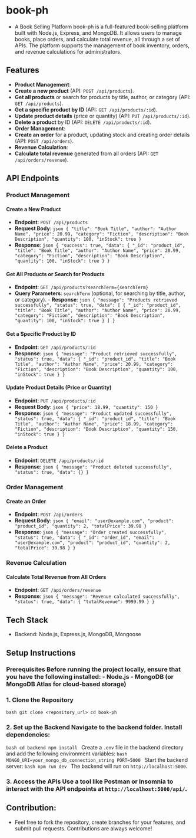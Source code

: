 # book-ph 
- A Book Selling Platform book-ph is a full-featured book-selling platform built with Node.js, Express, and MongoDB. It allows users to manage books, place orders, and calculate total revenue, all through a set of APIs. The platform supports the management of book inventory, orders, and revenue calculations for administrators. 
## Features 
- **Product Management**: 
- **Create a new product** (API: `POST /api/products`). 
- **Get all products** or search for products by title, author, or category (API: `GET /api/products`). 
- **Get a specific product by ID** (API: `GET /api/products/:id`). 
- **Update product details** (price or quantity) (API: `PUT /api/products/:id`).
- **Delete a product** by ID (API: `DELETE /api/products/:id`). 
- **Order Management**: 
- **Create an order** for a product, updating stock and creating order details (API: `POST /api/orders`). 
- **Revenue Calculation**: 
- **Calculate total revenue** generated from all orders (API: `GET /api/orders/revenue`). 
## API Endpoints 
### Product Management 
#### Create a New Product 
- **Endpoint**: `POST /api/products` 
- **Request Body**: ```json { "title": "Book Title", "author": "Author Name", "price": 20.99, "category": "Fiction", "description": "Book Description", "quantity": 100, "inStock": true } ``` 
- **Response**: ```json { "success": true, "data": { "_id": "product_id", "title": "Book Title", "author": "Author Name", "price": 20.99, "category": "Fiction", "description": "Book Description", "quantity": 100, "inStock": true } } ``` 
#### Get All Products or Search for Products 
- **Endpoint**: `GET /api/products?searchTerm={searchTerm}` 
- **Query Parameters**: `searchTerm` (optional, for searching by title, author, or category). - **Response**: ```json { "message": "Products retrieved successfully", "status": true, "data": [ { "_id": "product_id", "title": "Book Title", "author": "Author Name", "price": 20.99, "category": "Fiction", "description": "Book Description", "quantity": 100, "inStock": true } ] } ``` 
#### Get a Specific Product by ID 
- **Endpoint**: `GET /api/products/:id` 
- **Response**: 
```json { "message": "Product retrieved successfully", "status": true, "data": { "_id": "product_id", "title": "Book Title", "author": "Author Name", "price": 20.99, "category": "Fiction", "description": "Book Description", "quantity": 100, "inStock": true } } ``` 
#### Update Product Details (Price or Quantity) 
- **Endpoint**: `PUT /api/products/:id` 
- **Request Body**: ```json { "price": 18.99, "quantity": 150 } ``` 
- **Response**: ```json { "message": "Product updated successfully", "status": true, "data": { "_id": "product_id", "title": "Book Title", "author": "Author Name", "price": 18.99, "category": "Fiction", "description": "Book Description", "quantity": 150, "inStock": true } } ``` 
#### Delete a Product
- **Endpoint**: `DELETE /api/products/:id`
- **Response**: ```json { "message": "Product deleted successfully", "status": true, "data": {} } ``` 
### Order Management 
#### Create an Order 
- **Endpoint**: `POST /api/orders` 
- **Request Body**: ```json { "email": "user@example.com", "product": "product_id", "quantity": 2, "totalPrice": 39.98 } ``` 
- **Response**: ```json { "message": "Order created successfully", "status": true, "data": { "_id": "order_id", "email": "user@example.com", "product": "product_id", "quantity": 2, "totalPrice": 39.98 } } ``` 
### Revenue Calculation 
#### Calculate Total Revenue from All Orders 
- **Endpoint**: `GET /api/orders/revenue` 
- **Response**: ```json { "message": "Revenue calculated successfully", "status": true, "data": { "totalRevenue": 9999.99 } } ```
## Tech Stack 
- Backend: Node.js, Express.js, MongoDB, Mongoose
## Setup Instructions 
### Prerequisites Before running the project locally, ensure that you have the following installed: - Node.js - MongoDB (or MongoDB Atlas for cloud-based storage) 
### 1. Clone the Repository 
```bash git clone <repository_url> cd book-ph ``` 
### 2. Set up the Backend Navigate to the backend folder. Install dependencies: 
```bash cd backend npm install ``` 
Create a `.env` file in the backend directory and add the following environment variables: 
```bash MONGO_URI=your_mongo_db_connection_string PORT=5000 ``` 
Start the backend server: 
```bash npm run dev ```
The backend will run on `http://localhost:5000`. 
### 3. Access the APIs Use a tool like Postman or Insomnia to interact with the API endpoints at `http://localhost:5000/api/`. 
## Contribution:
- Feel free to fork the repository, create branches for your features, and submit pull requests. Contributions are always welcome!
